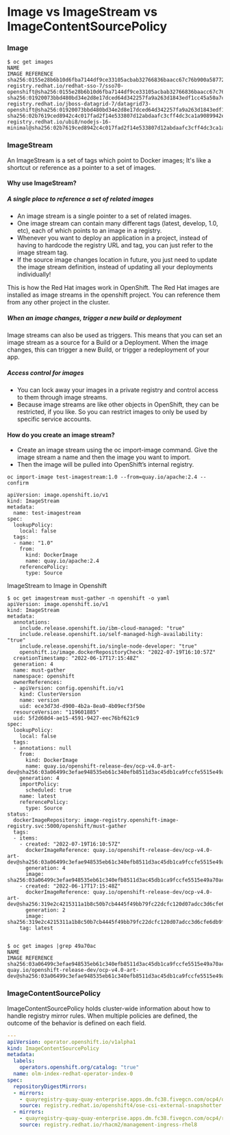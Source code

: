 # Image vs ImageStream vs ImageContentSourcePolicy

### Image

```
$ oc get images
NAME                                                                      IMAGE REFERENCE
sha256:0155e28b6b10d6fba7144df9ce33105acbab32766836baacc67c76b900a58772   registry.redhat.io/redhat-sso-7/sso70-openshift@sha256:0155e28b6b10d6fba7144df9ce33105acbab32766836baacc67c76b900a58772
sha256:01920073bbd480bd34e2d8e17dced64d342257fa9a263d1843edf1cc45a50a7c   registry.redhat.io/jboss-datagrid-7/datagrid73-openshift@sha256:01920073bbd480bd34e2d8e17dced64d342257fa9a263d1843edf1cc45a50a7c
sha256:02b7619ced8942c4c017fad2f14e533807d12abdaafc3cff4dc3ca1a9089942e   registry.redhat.io/ubi8/nodejs-16-minimal@sha256:02b7619ced8942c4c017fad2f14e533807d12abdaafc3cff4dc3ca1a9089942e
```


### ImageStream
An ImageStream is a set of tags which point to Docker images; It's like a shortcut or reference as a pointer to a set of images.

#### Why use ImageStream?
##### A single place to reference a set of related images
- An image stream is a single pointer to a set of related images.
- One image stream can contain many different tags (latest, develop, 1.0, etc), each of which points to an image in a registry.
- Whenever you want to deploy an application in a project, instead of having to hardcode the registry URL and tag, you can just refer to the image stream tag.
- If the source image changes location in future, you just need to update the image stream definition, instead of updating all your deployments individually!

This is how the Red Hat images work in OpenShift. The Red Hat images are installed as image streams in the openshift project. You can reference them from any other project in the cluster.

##### When an image changes, trigger a new build or deployment
Image streams can also be used as triggers. This means that you can set an image stream as a source for a Build or a Deployment. When the image changes, this can trigger a new Build, or trigger a redeployment of your app.

##### Access control for images
- You can lock away your images in a private registry and control access to them through image streams.
- Because image streams are like other objects in OpenShift, they can be restricted, if you like. So you can restrict images to only be used by specific service accounts.

#### How do you create an image stream?
- Create an image stream using the oc import-image command. Give the image stream a name and then the image you want to import. 
- Then the image will be pulled into OpenShift’s internal registry.
```
oc import-image test-imagestream:1.0 --from=quay.io/apache:2.4 --confirm

apiVersion: image.openshift.io/v1
kind: ImageStream
metadata:
  name: test-imagestream
spec:
  lookupPolicy:
    local: false
  tags:
  - name: "1.0"
    from:
      kind: DockerImage
      name: quay.io/apache:2.4
    referencePolicy:
      type: Source
```

ImageStream to Image in Openshift

```
$ oc get imagestream must-gather -n openshift -o yaml
apiVersion: image.openshift.io/v1
kind: ImageStream
metadata:
  annotations:
    include.release.openshift.io/ibm-cloud-managed: "true"
    include.release.openshift.io/self-managed-high-availability: "true"
    include.release.openshift.io/single-node-developer: "true"
    openshift.io/image.dockerRepositoryCheck: "2022-07-19T16:10:57Z"
  creationTimestamp: "2022-06-17T17:15:48Z"
  generation: 4
  name: must-gather
  namespace: openshift
  ownerReferences:
  - apiVersion: config.openshift.io/v1
    kind: ClusterVersion
    name: version
    uid: ece3d73d-d900-4b2a-8ea0-4b09ecf3f50e
  resourceVersion: "119601885"
  uid: 5f2d68d4-ae15-4591-9427-eec76bf621c9
spec:
  lookupPolicy:
    local: false
  tags:
  - annotations: null
    from:
      kind: DockerImage
      name: quay.io/openshift-release-dev/ocp-v4.0-art-dev@sha256:03a06499c3efae948535eb61c340efb8511d3ac45db1ca9fccfe5515e49a70ac
    generation: 4
    importPolicy:
      scheduled: true
    name: latest
    referencePolicy:
      type: Source
status:
  dockerImageRepository: image-registry.openshift-image-registry.svc:5000/openshift/must-gather
  tags:
  - items:
    - created: "2022-07-19T16:10:57Z"
      dockerImageReference: quay.io/openshift-release-dev/ocp-v4.0-art-dev@sha256:03a06499c3efae948535eb61c340efb8511d3ac45db1ca9fccfe5515e49a70ac
      generation: 4
      image: sha256:03a06499c3efae948535eb61c340efb8511d3ac45db1ca9fccfe5515e49a70ac
    - created: "2022-06-17T17:15:48Z"
      dockerImageReference: quay.io/openshift-release-dev/ocp-v4.0-art-dev@sha256:319e2c4215311a1b8c50b7cb4445f49bb79fc22dcfc120d07adcc3d6cfe6db9f
      generation: 2
      image: sha256:319e2c4215311a1b8c50b7cb4445f49bb79fc22dcfc120d07adcc3d6cfe6db9f
    tag: latest


$ oc get images |grep 49a70ac
NAME                                                                      IMAGE REFERENCE
sha256:03a06499c3efae948535eb61c340efb8511d3ac45db1ca9fccfe5515e49a70ac   quay.io/openshift-release-dev/ocp-v4.0-art-dev@sha256:03a06499c3efae948535eb61c340efb8511d3ac45db1ca9fccfe5515e49a70ac
```


### ImageContentSourcePolicy
ImageContentSourcePolicy holds cluster-wide information about how to handle registry mirror rules. When multiple policies are defined, the outcome of the behavior is defined on each field.
```yaml
---
apiVersion: operator.openshift.io/v1alpha1
kind: ImageContentSourcePolicy
metadata:
  labels:
    operators.openshift.org/catalog: "true"
  name: olm-index-redhat-operator-index-0
spec:
  repositoryDigestMirrors:
  - mirrors:
    - quayregistry-quay-quay-enterprise.apps.dm.fc38.fivegcn.com/ocp4/openshift4-ose-csi-external-snapshotter
    source: registry.redhat.io/openshift4/ose-csi-external-snapshotter
  - mirrors:
    - quayregistry-quay-quay-enterprise.apps.dm.fc38.fivegcn.com/ocp4/rhacm2-management-ingress-rhel8
    source: registry.redhat.io/rhacm2/management-ingress-rhel8
```
